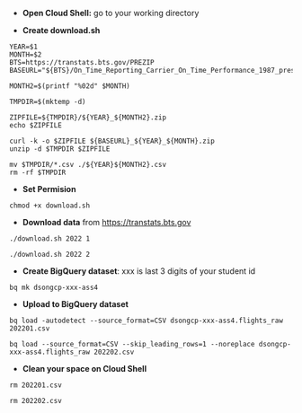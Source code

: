 - **Open Cloud Shell:** go to your working directory

- **Create download.sh**  

```
YEAR=$1
MONTH=$2
BTS=https://transtats.bts.gov/PREZIP
BASEURL="${BTS}/On_Time_Reporting_Carrier_On_Time_Performance_1987_present"

MONTH2=$(printf "%02d" $MONTH)

TMPDIR=$(mktemp -d)

ZIPFILE=${TMPDIR}/${YEAR}_${MONTH2}.zip
echo $ZIPFILE

curl -k -o $ZIPFILE ${BASEURL}_${YEAR}_${MONTH}.zip
unzip -d $TMPDIR $ZIPFILE

mv $TMPDIR/*.csv ./${YEAR}${MONTH2}.csv
rm -rf $TMPDIR
```

- **Set Permision** 
```
chmod +x download.sh
```

- **Download data** from https://transtats.bts.gov

```
./download.sh 2022 1
```
```
./download.sh 2022 2
```



- **Create BigQuery dataset**: xxx is last 3 digits of your student id

```
bq mk dsongcp-xxx-ass4
```

- **Upload to BigQuery dataset** 
```
bq load -autodetect --source_format=CSV dsongcp-xxx-ass4.flights_raw 202201.csv
```
```
bq load --source_format=CSV --skip_leading_rows=1 --noreplace dsongcp-xxx-ass4.flights_raw 202202.csv
```

- **Clean your space on Cloud Shell**
```
rm 202201.csv
```
```
rm 202202.csv
```

